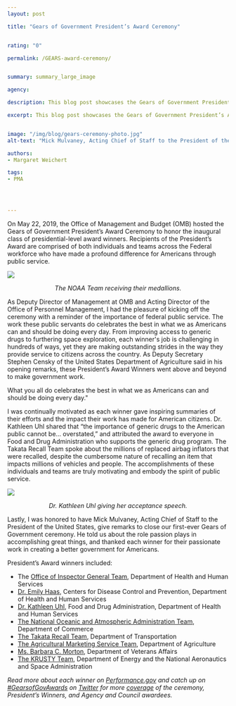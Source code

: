```yaml
---
layout: post

title: "Gears of Government President’s Award Ceremony"


rating: "0"

permalink: /GEARS-award-ceremony/


summary: summary_large_image

agency:

description: This blog post showcases the Gears of Government President’s Award Ceremony, held on May 22, 2019.

excerpt: This blog post showcases the Gears of Government President’s Award Ceremony, held on May 22, 2019.


image: "/img/blog/gears-ceremony-photo.jpg"
alt-text: "Mick Mulvaney, Acting Chief of Staff to the President of the United States, thanks winners for their passionate work."

authors:
- Margaret Weichert

tags:
- PMA




---
```

On May 22, 2019, the Office of Management and Budget (OMB) hosted the Gears of Government President’s Award Ceremony to honor the inaugural class of presidential-level award winners. Recipients of the President’s Award are comprised of both individuals and teams across the Federal workforce who have made a profound difference for Americans through public service.

<a href="{{ site.baseurl }}/img/blog/gear-ceremony-photo-3"><img src="{{ site.baseurl }}/img/blog/gear-ceremony-photo-3.jpg"></a>
<center><i>The NOAA Team receiving their medallions.</i></center>

As Deputy Director of Management at OMB and Acting Director of the Office of Personnel Management, I had the pleasure of kicking off the ceremony with a reminder of the  importance of federal public service. The work these public servants do celebrates the best in what we as Americans can and should be doing every day. From improving access to generic drugs to furthering space exploration, each winner's job is challenging in hundreds of ways, yet they are making outstanding strides in the way they provide service to citizens across the country.  As Deputy Secretary Stephen Censky of the United States Department of Agriculture said in his opening remarks, these President’s Award Winners went above and beyond to make government work.

<div class="testimonial-blockquote">
<p> What you all do celebrates the best in what we as Americans can and should be doing every day." </p>
</div>  

I was continually motivated as each winner gave inspiring summaries of their efforts and the impact their work has made for American citizens. Dr. Kathleen Uhl shared that “the importance of generic drugs to the American public cannot be… overstated,” and attributed the award to everyone in Food and Drug Administration who supports the generic drug program. The Takata Recall Team spoke about the millions of replaced airbag inflators that were recalled, despite the cumbersome nature of recalling an item that impacts millions of vehicles and people. The accomplishments of these individuals and teams are truly motivating and embody the spirit of public service.

<a href="{{ site.baseurl }}/img/blog/gears-ceremony-presentation-photo.jpg"><img src="{{ site.baseurl }}/img/blog/gears-ceremony-presentation-photo.jpg"></a>
<center><i>Dr. Kathleen Uhl giving her acceptance speech.</i></center>


Lastly, I was honored to have Mick Mulvaney, Acting Chief of Staff to the President of the United States, give remarks to close our first-ever Gears of Government ceremony. He told us about the role passion plays in accomplishing great things, and thanked each winner for their passionate work in creating a better government for Americans.  

President’s Award winners included:
- The [Office of Inspector General Team](https://www.performance.gov/gearawards/hhs-OIG), Department of Health and Human Services
- [Dr. Emily Haas](https://www.performance.gov/gearawards/emily-haas/), Centers for Disease Control and Prevention, Department of Health and Human Services
- [Dr. Kathleen Uhl](https://www.performance.gov/gearawards/kathleen-uhl), Food and Drug Administration, Department of Health and Human Services
- [The National Oceanic and Atmospheric Administration Team](https://www.performance.gov/gearawards/NOAA-Team/), Department of Commerce
- [The Takata Recall Team](https://www.performance.gov/gearawards/takata-recall-team/), Department of Transportation
- [The Agricultural Marketing Service Team](https://www.performance.gov/gearawards/usda-team/), Department of Agriculture
- [Ms. Barbara C. Morton](https://www.performance.gov/gearawards/barbara-morton/), Department of Veterans Affairs
- [The KRUSTY Team](https://www.performance.gov/gearawards/KRUSTY-Team/), Department of Energy and the National Aeronautics and Space Administration

*Read more about each winner on [Performance.gov](https://www.performance.gov/gearawards/winners/) and catch up on [#GearsofGovAwards](https://twitter.com/search?q=%23GearsofGovAwards&src=typd) on [Twitter](https://twitter.com/PerformanceGov) for more [coverage](https://wakelet.com/wake/3134d552-dddc-4b44-bc33-355fbdc6e694) of the ceremony, President’s Winners, and Agency and Council awardees.*
